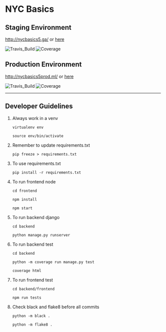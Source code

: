 # NYC Basics

## Staging Environment

http://nycbasics5.ga/ or [here](http://nycstaging-env.eba-6p2tbyi2.us-west-2.elasticbeanstalk.com/)

![Travis_Build](https://img.shields.io/travis/com/gcivil-nyu-org/team-5-inperson/develop)
![Coverage](https://img.shields.io/coveralls/github/gcivil-nyu-org/team-5-inperson/develop)


## Production Environment

http://nycbasics5prod.ml/ or [here](http://nycprod-env.eba-6p2tbyi2.us-west-2.elasticbeanstalk.com/)


![Travis_Build](https://img.shields.io/travis/com/gcivil-nyu-org/team-5-inperson/master)
![Coverage](https://img.shields.io/coveralls/github/gcivil-nyu-org/team-5-inperson/master)

---

## Developer Guidelines
1. Always work in a venv

    ```virtualenv env```

    ```source env/bin/activate```

2. Remember to update requirements.txt

    ```pip freeze > requirements.txt```

3. To use requirements.txt

    ```pip install -r requirements.txt```

4. To run frontend node

    ```cd frontend```

    ```npm install```

    ```npm start```

5. To run backend django

    ```cd backend```

    ```python manage.py runserver```

6. To run backend test

    ```cd backend```

    ```python -m coverage run manage.py test```

    ```coverage html```

7. To run frontend test

    ```cd backend/frontend```

    ```npm run tests```

8. Check black and flake8 before all commits

    ```python -m black .```

    ```python -m flake8 .```
